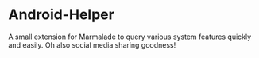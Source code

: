 Android-Helper
==============

A small extension for Marmalade to query various system features quickly and easily. Oh also social media sharing goodness!
